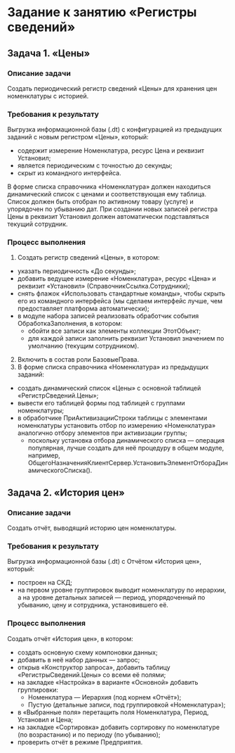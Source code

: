 # Задание к занятию «Регистры сведений»

## Задача 1. «Цены»

### Описание задачи

Создать периодический регистр сведений «Цены» для хранения цен номенклатуры с историей.

### Требования к результату

Выгрузка информационной базы (.dt) с конфигурацией из предыдущих заданий с новым регистром «Цены», который:

* содержит измерение Номенклатура, ресурс Цена и реквизит Установил;
* является периодическим с точностью до секунды;
* скрыт из командного интерфейса.

В форме списка справочника «Номенклатура» должен находиться динамический список с ценами и соответствующая ему таблица.
Список должен быть отобран по активному товару (услуге) и упорядочен по убыванию дат.
При создании новых записей регистра Цены в реквизит Установил должен автоматически подставляться текущий сотрудник.

### Процесс выполнения

1. Создать регистр сведений «Цены», в котором:
  * указать периодичность «До секунды»;
  * добавить ведущее измерение «Номенклатура», ресурс «Цена» и реквизит «Установил» (СправочникСсылка.Сотрудники);
  * снять флажок «Использовать стандартные команды», чтобы скрыть его из командного интерфейса (мы сделаем интерфейс лучше, чем предоставляет платформа автоматически);
  * в модуле набора записей реализовать обработчик события ОбработкаЗаполнения, в котором:
     * обойти все записи как элементы коллекции ЭтотОбъект;
     * для каждой записи заполнить реквизит Установил значением по умолчанию (текущим сотрудником).
2. Включить в состав роли БазовыеПрава.
3. В форме списка справочника «Номенклатура» из предыдущих заданий:
  * создать динамический список «Цены» с основной таблицей «РегистрСведений.Цены»;
  * вывести его таблицей формы под таблицей с группами номенклатуры;
  * в обработчике ПриАктивизацииСтроки таблицы с элементами номенклатуры установить отбор по измерению «Номенклатура» аналогично отбору элементов при активизации группы;
    * поскольку установка отбора динамического списка — операция популярная, лучше создать для неё процедуру в общем модуле, например, ОбщегоНазначенияКлиентСервер.УстановитьЭлементОтбораДинамическогоСписка().

## Задача 2. «История цен»

### Описание задачи

Создать отчёт, выводящий историю цен номенклатуры.

### Требования к результату

Выгрузка информационной базы (.dt) с Отчётом «История цен», который:
* построен на СКД;
* на первом уровне группировок выводит номенклатуру по иерархии, а на уровне детальных записей — период, упорядоченный по убыванию, цену и сотрудника, установившего её.

### Процесс выполнения

Создать отчёт «История цен», в котором:
  * создать основную схему компоновки данных;
  * добавить в неё набор данных — запрос;
  * открыв «Конструктор запроса», добавить таблицу «РегистрыСведений.Цены» со всеми её полями;
  * на закладке «Настройка» в варианте «Основной» добавить группировки:
    * Номенклатура — Иерархия (под корнем «Отчёт»);
    * Пустую (детальные записи, под группировкой «Номенклатура»);
  * в «Выбранные поля» перетащить поля Номенклатура, Период, Установил и Цена;
  * на закладке «Сортировка» добавить сортировку по номенклатуре (по возрастанию) и по периоду (по убыванию);
  * проверить отчёт в режиме Предприятия.
